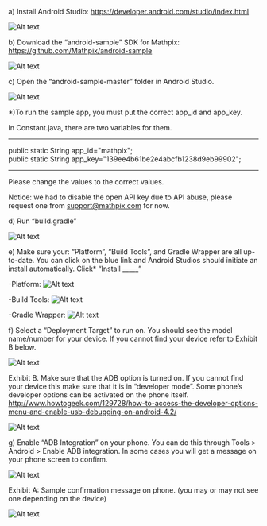 a) Install Android Studio: https://developer.android.com/studio/index.html

![Alt text](screenshots_for_readme/01.png?raw=true)

b) Download the “android-sample” SDK for Mathpix: https://github.com/Mathpix/android-sample

![Alt text](screenshots_for_readme/02.png?raw=true)

c) Open the “android-sample-master” folder in Android Studio.

![Alt text](screenshots_for_readme/03.png?raw=true)

*)To run the sample app, you must put the correct app_id and app_key.

In Constant.java, there are two variables for them.

   *******************************
   public static String app_id="mathpix";   
   public static String app_key="139ee4b61be2e4abcfb1238d9eb99902";
   *******************************
Please change the values to the correct values.

Notice: we had to disable the open API key due to API abuse, please request one from support@mathpix.com for now.

d) Run “build.gradle”

![Alt text](screenshots_for_readme/04.png?raw=true)

e) Make sure your: “Platform”, “Build Tools”, and Gradle Wrapper are all up-to-date. You can click on the blue link and Android Studios should initiate an install automatically. Click* “Install _____”

-Platform: 
 ![Alt text](screenshots_for_readme/051.png?raw=true)
 
-Build Tools: 
 ![Alt text](screenshots_for_readme/052.png?raw=true)
 
-Gradle Wrapper: 
 ![Alt text](screenshots_for_readme/053.png?raw=true)
 
f) Select a “Deployment Target” to run on. You should see the model name/number for your device. If you cannot find your device refer to Exhibit B below. 

![Alt text](screenshots_for_readme/06.png?raw=true)
  
Exhibit B. Make sure that the ADB option is turned on. If you cannot find your device this make sure that it is in “developer mode”. Some phone’s developer options can be activated on the phone itself. 
http://www.howtogeek.com/129728/how-to-access-the-developer-options-menu-and-enable-usb-debugging-on-android-4.2/ 

![Alt text](screenshots_for_readme/061.png?raw=true)

g) Enable “ADB Integration” on your phone. You can do this through Tools > Android > Enable ADB integration. In some cases you will get a message on your phone screen to confirm.

![Alt text](screenshots_for_readme/07.png?raw=true)
 
Exhibit A: Sample confirmation message on phone. (you may or may not see one depending on the device)

![Alt text](screenshots_for_readme/071.png?raw=true)

